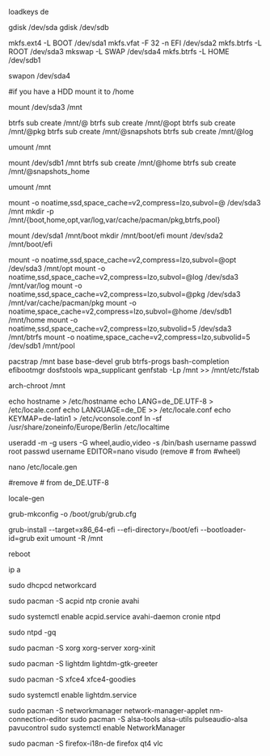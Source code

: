 loadkeys de

gdisk /dev/sda
gdisk /dev/sdb

mkfs.ext4 -L BOOT /dev/sda1
mkfs.vfat -F 32 -n EFI /dev/sda2
mkfs.btrfs -L ROOT /dev/sda3
mkswap -L SWAP /dev/sda4
mkfs.btrfs -L HOME /dev/sdb1

swapon /dev/sda4

#if you have a HDD mount it to /home

mount /dev/sda3 /mnt

btrfs sub create /mnt/@
btrfs sub create /mnt/@opt
btrfs sub create /mnt/@pkg
btrfs sub create /mnt/@snapshots
btrfs sub create /mnt/@log

umount /mnt

mount /dev/sdb1 /mnt
btrfs sub create /mnt/@home
btrfs sub create /mnt/@snapshots_home

umount /mnt

mount -o noatime,ssd,space_cache=v2,compress=lzo,subvol=@ /dev/sda3 /mnt
mkdir -p /mnt/{boot,home,opt,var/log,var/cache/pacman/pkg,btrfs,pool}

mount /dev/sda1 /mnt/boot
mkdir /mnt/boot/efi
mount /dev/sda2 /mnt/boot/efi

mount -o noatime,ssd,space_cache=v2,compress=lzo,subvol=@opt /dev/sda3 /mnt/opt
mount -o noatime,ssd,space_cache=v2,compress=lzo,subvol=@log /dev/sda3 /mnt/var/log
mount -o noatime,ssd,space_cache=v2,compress=lzo,subvol=@pkg /dev/sda3 /mnt/var/cache/pacman/pkg
mount -o noatime,space_cache=v2,compress=lzo,subvol=@home /dev/sdb1 /mnt/home
mount -o noatime,ssd,space_cache=v2,compress=lzo,subvolid=5 /dev/sda3 /mnt/btrfs
mount -o noatime,space_cache=v2,compress=lzo,subvolid=5 /dev/sdb1 /mnt/pool

pacstrap /mnt base base-devel grub btrfs-progs bash-completion efibootmgr dosfstools wpa_supplicant
genfstab -Lp /mnt >> /mnt/etc/fstab

arch-chroot /mnt

echo hostname > /etc/hostname
echo LANG=de_DE.UTF-8 > /etc/locale.conf
echo LANGUAGE=de_DE >> /etc/locale.conf
echo KEYMAP=de-latin1 > /etc/vconsole.conf
ln -sf /usr/share/zoneinfo/Europe/Berlin /etc/localtime

useradd -m -g users -G wheel,audio,video -s /bin/bash username
passwd root
passwd username
EDITOR=nano visudo (remove # from #wheel)

nano /etc/locale.gen

#remove # from de_DE.UTF-8

locale-gen

grub-mkconfig -o /boot/grub/grub.cfg

grub-install --target=x86_64-efi --efi-directory=/boot/efi --bootloader-id=grub
exit
umount -R /mnt

reboot

ip a

sudo dhcpcd networkcard

sudo pacman -S acpid ntp cronie avahi

sudo systemctl enable acpid.service avahi-daemon cronie ntpd

sudo ntpd -gq

sudo pacman -S xorg xorg-server xorg-xinit

sudo pacman -S lightdm lightdm-gtk-greeter

sudo pacman -S xfce4 xfce4-goodies

sudo systemctl enable lightdm.service


sudo pacman -S networkmanager network-manager-applet nm-connection-editor
sudo pacman -S alsa-tools alsa-utils pulseaudio-alsa pavucontrol
sudo systemctl enable NetworkManager

sudo pacman -S firefox-i18n-de firefox qt4 vlc
